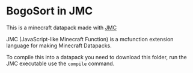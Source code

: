 # BogoSort in JMC

This is a minecraft datapack made with [JMC](https://github.com/WingedSeal/jmc)

JMC (JavaScript-like Minecraft Function) is a mcfunction
extension language for making Minecraft Datapacks.

To compile this into a datapack you need to download this folder, run the JMC executable use the `compile` command.